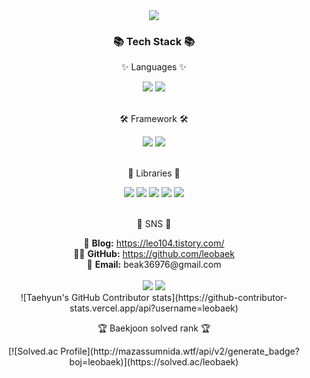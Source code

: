 <div align=center>
	<img src="https://capsule-render.vercel.app/api?type=waving&color=auto&height=200&section=header&text=leobaek%20Github!&fontSize=90" />	
</div>
<div align=center>
	<h3>📚 Tech Stack 📚</h3>
	<p>✨ Languages ✨</p>
</div>
<div align="center">
	<img src="https://img.shields.io/badge/Java-007396?style=flat&logo=Java&logoColor=white" />
	<img src="https://img.shields.io/badge/Python-3776AB?style=flat&logo=Python&logoColor=white" />
</div>
<br>
<div align=center>
	<p>🛠 Framework 🛠</p>
</div>
<div align=center>
	<img src="https://img.shields.io/badge/Flask-000000?style=flat&logo=Flask&logoColor=white" />
	<img src="https://img.shields.io/badge/Serverless-FD5750?style=flat&logo=Serverless&logoColor=white" />
</div>
<br>
<div align=center>
	<p>🎨 Libraries 🎨</p>
</div>
<div align=center>
	<img src="https://img.shields.io/badge/NumPy-013243?style=flat-square&logo=NumPy&logoColor=white"/> 
	<img src="https://img.shields.io/badge/pandas-150458?style=flat-square&logo=pandas&logoColor=white"/> 
	<img src="https://img.shields.io/badge/Streamlit-FF4B4B?style=flat-square&logo=Streamlit&logoColor=white"/> 
	<img src="https://img.shields.io/badge/scikit-learn-F7931E?style=flat-square&logo=scikit-learn&logoColor=white"/> 
	<img src="https://img.shields.io/badge/TensorFlow-FF6F00?style=flat-square&logo=TensorFlow&logoColor=white"/>
</div>
<br>
<div align=center>
	<p>🎨 SNS  🎨</p>
<div align=center>
	🔗 <b>Blog:</b> <a href="https://leo104.tistory.com/">https://leo104.tistory.com/</a><br>
	👨‍💻 <b>GitHub:</b> <a href="https://github.com/leobaek">https://github.com/leobaek</a><br>
	📧 <b>Email:</b> beak36976@gmail.com<br>
</div>
<div align=center>
	<br>
	<img src="https://github-readme-stats.vercel.app/api/top-langs/?username=leobaek&layout=compact">
	<img src="https://github-readme-stats.vercel.app/api?username=leobaek&show_icons=true">
	<br>
	![Taehyun's GitHub Contributor stats](https://github-contributor-stats.vercel.app/api?username=leobaek)
	<br>
	<p>🏆 Baekjoon solved rank 🏆</p>	
	[![Solved.ac Profile](http://mazassumnida.wtf/api/v2/generate_badge?boj=leobaek)](https://solved.ac/leobaek)
